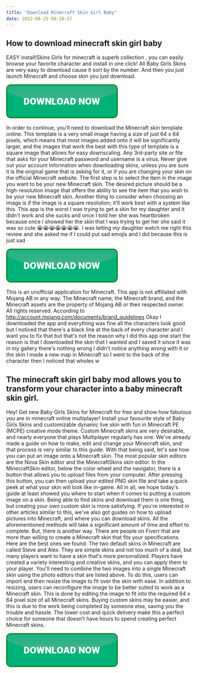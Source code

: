 ```yaml
---
title: "Download Minecraft Skin Girl Baby"
date: 2022-08-25 00:10:57
---
```


## How to download minecraft skin girl baby

EASY install!Skins Girls for minecraft is superb collection , you can easily browse your favorite character and install in one click! All Baby Girls Skins are very easy to download cause it sort by the number. And then you just launch Minecraft and choose skin you just download.

[![button](https://github.com/minecraftbay/minecraftbay.github.io/blob/main/dlbutton.png?raw=true)](https://minecraftsync.com/download-minecraft-skin)


In order to continue, you’ll need to download the Minecraft skin template online. This template is a very small image having a size of just 64 x 64 pixels, which means that most images added onto it will be significantly larger, and the images that work the best with this type of template is a square image that allows for easy downscaling.
Any 3rd-party site or file that asks for your Minecraft password and username is a virus. Never give out your account information when downloading skins, unless you are sure it is the original game that is asking for it, or if you are changing your skin on the official Minecraft website.
The first step is to select the item in the image you want to be your new Minecraft skin. The desired picture should be a high-resolution image that offers the ability to see the item that you wish to be your new Minecraft skin. Another thing to consider when choosing an image is if the image is a square resolution; it’ll work best with a system like this.
This app is the worst I was trying to get a skin for my daughter and it didn't work and she sucks and once I told her she was heartbroken because once I showed her the skin that I was trying to get her she said it was so cute 😭😭😭😭😭😭😭. I was letting my daughter watch me right this review and she asked me if I could put sad emojis and I did because this is just sad

[![button](https://github.com/minecraftbay/minecraftbay.github.io/blob/main/dlbutton.png?raw=true)](https://minecraftsync.com/download-minecraft-skin)


This is an unofficial application for Minecraft. This app is not affiliated with Mojang AB in any way. The Minecraft name, the Minecraft brand, and the Minecraft assets are the property of Mojang AB or their respected owner. All rights reserved. According to http://account.mojang.com/documents/brand_guidelines
Okay I downloaded the app and everything was fine all the characters look good but I noticed that there's a black line at the back of every character and I want you to fix that but that's not the reason why I did this app one start the reason is that I downloaded the skin that I wanted and I saved it since it was in my gallery there's nothing wrong I didn't notice anything wrong with it or the skin I made a new map in Minecraft so I went to the back of the character then I noticed that wholes w

## The minecraft skin girl baby mod allows you to transform your character into a baby minecraft skin girl.

Hey! Get new Baby Girls Skins for Minecraft for free and show how fabulous you are in minecraft online multiplayer! Install your favourite style of Baby Girls Skins and customizable dynamic live skin with fun in Minecraft PE (MCPE) creative mode theme.
Custom Minecraft skins are very desirable, and nearly everyone that plays Multiplayer regularly has one. We've already made a guide on how to make, edit and change your Minecraft skin, and that process is very similar to this guide. With that being said, let's see how you can put an image onto a Minecraft skin.
The most popular skin editors are the Nova Skin editor and the MinecraftSkins skin editor. In the MinecraftSkin editor, below the color wheel and the navigator, there is a button that allows you to upload files from your computer. After pressing this button, you can then upload your edited PNG skin file and take a quick peek at what your skin will look like in-game.
All in all, we hope today's guide at least showed you where to start when it comes to putting a custom image on a skin. Being able to find skins and download them is one thing, but creating your own custom skin is more satisfying. If you're interested in other articles similar to this, we've also got guides on how to upload pictures into Minecraft, and where you can download skins.
All the aforementioned methods will take a significant amount of time and effort to complete. But, there is another way. There are people on Fiverr that are more than willing to create a Minecraft skin that fits your specifications. Here are the best ones we found:
The two default skins in Minecraft are called Steve and Alex. They are simple skins and not too much of a deal, but many players want to have a skin that's more personalized. Players have created a variety interesting and creative skins, and you can apply them to your player.
You'll need to combine the two images into a single Minecraft skin using the photo editors that are listed above. To do this, users can import and then resize the image to fit over the skin with ease. In addition to resizing, users can reconfigure the image to be better suited to work as a Minecraft skin. This is done by editing the image to fit into the required 64 x 64 pixel size of all Minecraft skins.
Buying custom skins may be easier, and this is due to the work being completed by someone else, saving you the trouble and hassle. The lower cost and quick delivery make this a perfect choice for someone that doesn’t have hours to spend creating perfect Minecraft skins.


[![button](https://github.com/minecraftbay/minecraftbay.github.io/blob/main/dlbutton.png?raw=true)](https://minecraftsync.com/download-minecraft-skin)